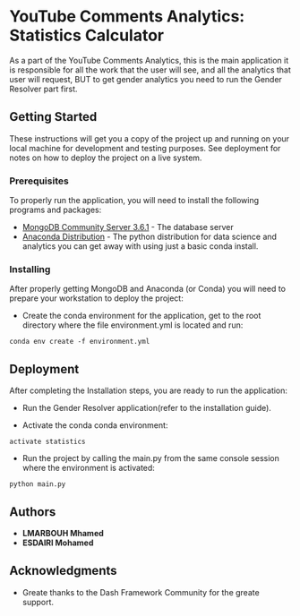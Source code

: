 # YouTube Comments Analytics: Statistics Calculator

As a part of the YouTube Comments Analytics, this is the main application it is responsible for all the work that the user will see, and all the analytics that user will request, BUT to get gender analytics you need to run the Gender Resolver part first.
## Getting Started

These instructions will get you a copy of the project up and running on your local machine for development and testing purposes. See deployment for notes on how to deploy the project on a live system.

### Prerequisites

To properly run the application, you will need to install the following programs and packages:
* [MongoDB Community Server 3.6.1](https://www.mongodb.com/download-center#community) - The database server 
* [Anaconda Distribution](https://www.anaconda.com/distribution/) - The python distribution for data science and analytics 
 you can get away with using just a basic conda install.

### Installing

After properly getting MongoDB and Anaconda (or Conda) you will need to prepare your workstation to deploy the project:

* Create the conda environment for the application, get to the root directory where the file environment.yml is located and run:

```
conda env create -f environment.yml
```


## Deployment

After completing the Installation steps, you are ready to run the application:
* Run the Gender Resolver application(refer to the installation guide).

* Activate the conda conda environment:

```
activate statistics
```
* Run the project by calling the main.py from the same console session where the environment is activated:

```
python main.py
```

## Authors

* **LMARBOUH Mhamed** 
* **ESDAIRI Mohamed** 


## Acknowledgments

* Greate thanks to the Dash Framework Community for the greate support.
